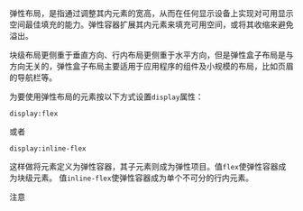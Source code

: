弹性布局，是指通过调整其内元素的宽高，从而在任何显示设备上实现对可用显示空间最佳填充的能力。弹性容器扩展其内元素来填充可用空间，或将其收缩来避免溢出。

块级布局更侧重于垂直方向、行内布局更侧重于水平方向，但是弹性盒子布局是与方向无关的，弹性盒子布局主要适用于应用程序的组件及小规模的布局，比如页眉的导航栏等。

为要使用弹性布局的元素按以下方式设置<code>display</code>属性：

```
display:flex
```
或者

```
display:inline-flex
```
这样做将元素定义为弹性容器，其子元素则成为弹性项目。值<code>flex</code>使弹性容器成为块级元素。
值<code>inline-flex</code>使弹性容器成为单个不可分的行内元素。

注意
